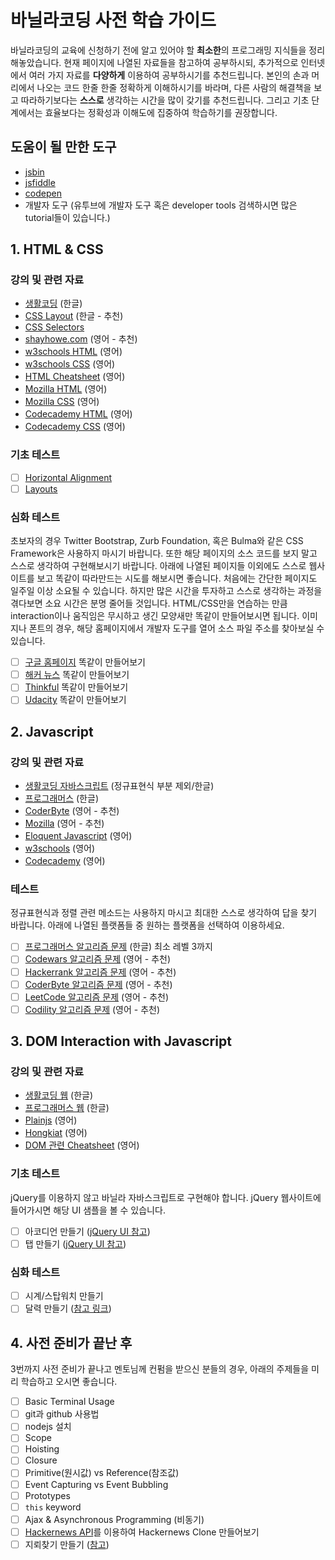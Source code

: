 # 바닐라코딩 사전 학습 가이드

바닐라코딩의 교육에 신청하기 전에 알고 있어야 할 **최소한**의 프로그래밍 지식들을 정리해놓았습니다. 현재 페이지에 나열된 자료들을 참고하여 공부하시되, 추가적으로 인터넷에서 여러 가지 자료를 **다양하게** 이용하여 공부하시기를 추천드립니다. 본인의 손과 머리에서 나오는 코드 한줄 한줄 정확하게 이해하시기를 바라며, 다른 사람의 해결책을 보고 따라하기보다는 **스스로** 생각하는 시간을 많이 갖기를 추천드립니다. 그리고 기초 단계에서는 효율보다는 정확성과 이해도에 집중하여 학습하기를 권장합니다.

## 도움이 될 만한 도구

* [jsbin](https://jsbin.com)
* [jsfiddle](https://jsfiddle.net)
* [codepen](https://codepen.io)
* 개발자 도구 (유투브에 개발자 도구 혹은 developer tools 검색하시면 많은 tutorial들이 있습니다.)

## 1. HTML & CSS

### 강의 및 관련 자료

* [생활코딩](https://www.opentutorials.org/course/3084) (한글)
* [CSS Layout](http://ko.learnlayout.com/toc.html) (한글 - 추천)
* [CSS Selectors](https://flukeout.github.io/)
* [shayhowe.com](https://learn.shayhowe.com/html-css/) (영어 - 추천)
* [w3schools HTML](https://www.w3schools.com/Html) (영어)
* [w3schools CSS](https://www.w3schools.com/Css/) (영어)
* [HTML Cheatsheet](https://digital.com/tools/html-cheatsheet/) (영어)
* [Mozilla HTML](https://developer.mozilla.org/en-US/docs/Learn/HTML/Introduction_to_HTML) (영어)
* [Mozilla CSS](https://developer.mozilla.org/en-US/docs/Learn/CSS/Introduction_to_CSS) (영어)
* [Codecademy HTML](https://www.codecademy.com/learn/learn-html) (영어)
* [Codecademy CSS](https://www.codecademy.com/learn/learn-css) (영어)

### 기초 테스트

- [ ] [Horizontal Alignment](https://codepen.io/ken123777/pen/JBVRwY?editors=1100#0)
- [ ] [Layouts](https://codepen.io/ken123777/pen/VBNmKz?editors=1100#0)

### 심화 테스트

초보자의 경우 Twitter Bootstrap, Zurb Foundation, 혹은 Bulma와 같은 CSS Framework은 사용하지 마시기 바랍니다. 또한 해당 페이지의 소스 코드를 보지 말고 스스로 생각하여 구현해보시기 바랍니다. 아래에 나열된 페이지들 이외에도 스스로 웹사이트를 보고 똑같이 따라만드는 시도를 해보시면 좋습니다. 처음에는 간단한 페이지도 일주일 이상 소요될 수 있습니다. 하지만 많은 시간을 투자하고 스스로 생각하는 과정을 겪다보면 소요 시간은 분명 줄어들 것입니다. HTML/CSS만을 연습하는 만큼 interaction이나 움직임은 무시하고 생긴 모양새만 똑같이 만들어보시면 됩니다. 이미지나 폰트의 경우, 해당 홈페이지에서 개발자 도구를 열어 소스 파일 주소를 찾아보실 수 있습니다.

- [ ] [구글 홈페이지](https://www.google.com) 똑같이 만들어보기
- [ ] [해커 뉴스](https://news.ycombinator.com/) 똑같이 만들어보기
- [ ] [Thinkful](https://www.thinkful.com/) 똑같이 만들어보기
- [ ] [Udacity](https://www.udacity.com/) 똑같이 만들어보기

## 2. Javascript

### 강의 및 관련 자료

* [생활코딩 자바스크립트](https://www.opentutorials.org/course/743) (정규표현식 부분 제외/한글)
* [프로그래머스](https://programmers.co.kr/learn/courses/3) (한글)
* [CoderByte](https://coderbyte.com/course/learn-javascript-in-one-week/) (영어 - 추천)
* [Mozilla](https://developer.mozilla.org/en-US/docs/Learn/Getting_started_with_the_web/JavaScript_basics) (영어 - 추천)
* [Eloquent Javascript](https://eloquentjavascript.net/) (영어)
* [w3schools](https://www.w3schools.com/jS/default.asp) (영어)
* [Codecademy](https://www.codecademy.com/learn/introduction-to-javascript) (영어)

### 테스트

정규표현식과 정렬 관련 메소드는 사용하지 마시고 최대한 스스로 생각하여 답을 찾기 바랍니다. 아래에 나열된 플랫폼들 중 원하는 플랫폼을 선택하여 이용하세요.

- [ ] [프로그래머스 알고리즘 문제](https://programmers.co.kr/learn/challenges) (한글) 최소 레벨 3까지
- [ ] [Codewars 알고리즘 문제](https://www.codewars.com/) (영어 - 추천)
- [ ] [Hackerrank 알고리즘 문제](https://www.hackerrank.com/) (영어 - 추천)
- [ ] [CoderByte 알고리즘 문제](https://coderbyte.com/challenges) (영어 - 추천)
- [ ] [LeetCode 알고리즘 문제](https://leetcode.com) (영어 - 추천)
- [ ] [Codility 알고리즘 문제](https://www.codility.com) (영어 - 추천)

## 3. DOM Interaction with Javascript

### 강의 및 관련 자료

* [생활코딩 웹](https://www.opentutorials.org/course/3085) (한글)
* [프로그래머스 웹](https://programmers.co.kr/learn/courses/10) (한글)
* [Plainjs](https://plainjs.com/javascript/manipulation/) (영어)
* [Hongkiat](https://www.hongkiat.com/blog/dom-manipulation-javascript-methods/) (영어)
* [DOM 관련 Cheatsheet](https://gist.github.com/thegitfather/9c9f1a927cd57df14a59c268f118ce86) (영어)

### 기초 테스트

jQuery를 이용하지 않고 바닐라 자바스크립트로 구현해야 합니다. jQuery 웹사이트에 들어가시면 해당 UI 샘플을 볼 수 있습니다.

- [ ] 아코디언 만들기 ([jQuery UI 참고](https://jqueryui.com/accordion/))
- [ ] 탭 만들기 ([jQuery UI 참고](https://jqueryui.com/tabs/))

### 심화 테스트

- [ ] 시계/스탑워치 만들기
- [ ] 달력 만들기 ([참고 링크](https://github.com/vanilla-coding/prep-guide/blob/master/vanilla-calendar.gif))

## 4. 사전 준비가 끝난 후

3번까지 사전 준비가 끝나고 멘토님께 컨펌을 받으신 분들의 경우, 아래의 주제들을 미리 학습하고 오시면 좋습니다.

- [ ] Basic Terminal Usage
- [ ] git과 github 사용법
- [ ] nodejs 설치
- [ ] Scope
- [ ] Hoisting
- [ ] Closure
- [ ] Primitive(원시값) vs Reference(참조값)
- [ ] Event Capturing vs Event Bubbling
- [ ] Prototypes
- [ ] `this` keyword
- [ ] Ajax & Asynchronous Programming (비동기)
- [ ] [Hackernews API](https://github.com/HackerNews/API)를 이용하여 Hackernews Clone 만들어보기
- [ ] 지뢰찾기 만들기 ([참고](https://kizmo04.github.io/Minesweeper/))
